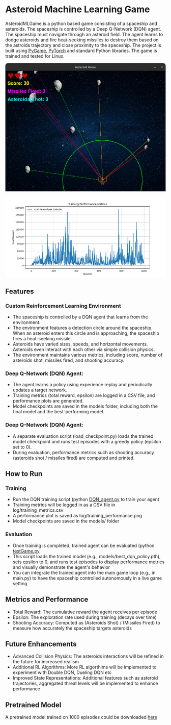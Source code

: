 # Asteroid Machine Learning Game
AsteroidMLGame is a python based game consisting of a spaceship and asteroids. The spaceship is controlled by a Deep Q-Network (DQN) agent. The spaceship must navigate through an asteroid field. The agent learns to dodge asteroids and fire heat-seeking missiles to destroy them based on the astroids trajectory and close proximity to the spaceship. The project is built using [PyGame](https://github.com/pygame/pygame), [PyTorch](https://pytorch.org/) and standard Python libraries. The game is trained and tested for Linux.

![Image](https://github.com/alphaceph91/asteroidMLGame/blob/main/image.png)

![Image](https://github.com/alphaceph91/asteroidMLGame/blob/main/training_performance.png)

## Features

### Custom Reinforcement Learning Environment
- The spaceship is controlled by a DQN agent that learns from the environment.
- The environment features a detection circle around the spaceship. When an asteroid enters this circle and is approaching, the spaceship fires a heat-seeking missile.
- Asteroids have varied sizes, speeds, and horizontal movements. Asteroids even interact with each other via simple collision physics.
- The environment maintains various metrics, including score, number of asteroids shot, missiles fired, and shooting accuracy.

### Deep Q-Network (DQN) Agent:
- The agent learns a policy using experience replay and periodically updates a target network.
- Training metrics (total reward, epsilon) are logged in a CSV file, and performance plots are generated.
- Model checkpoints are saved in the models folder, including both the final model and the best-performing model.

### Deep Q-Network (DQN) Agent:
- A separate evaluation script (load_checkpoint.py) loads the trained model checkpoint and runs test episodes with a greedy policy (epsilon set to 0).
- During evaluation, performance metrics such as shooting accuracy (asteroids shot / missiles fired) are computed and printed.


## How to Run

### Training
- Run the DQN training script (python [DQN_agent.py](https://github.com/alphaceph91/asteroidMLGame/blob/main/DQN_agent.py) to train your agent
- Training metrics will be logged in as a CSV file in log/training_metrics.csv
- A performance plot is saved as log/training_performance.png
- Model checkpoints are saved in the models/ folder

### Evaluation
- Once training is completed, trained agent can be evaluated (python [testGame.py](https://github.com/alphaceph91/asteroidMLGame/blob/main/testGame.py)
- This script loads the trained model (e.g., models/best_dqn_policy.pth), sets epsilon to 0, and runs test episodes to display performance metrics and visually demonstrate the agent's behavior
- You can integrate the trained agent into the main game loop (e.g., in main.py) to have the spaceship controlled autonomously in a live game setting


## Metrics and Performance
- Total Reward: The cumulative reward the agent receives per episode
- Epsilon: The exploration rate used during training (decays over time)
- Shooting Accuracy: Computed as (Asteroids Shot) / (Missiles Fired) to measure how accurately the spaceship targets asteroids


## Future Enhancements
- Advanced Collision Physics: The asteroids interactions will be refined in the future for increased realism
- Additional RL Algorithms: More RL algorthims will be implemented to experiment with Double DQN, Dueling DQN etc
- Improved State Representations: Additional features such as asteroid trajectories, aggregated threat levels will be implemented to enhance performance


## Pretrained Model
A pretrained model trained on 1000 episodes could be downloaded [here](https://drive.google.com/drive/folders/15FeuCQdentD1Eay-NZthusjxmKjzQw2q?usp=drive_link)
